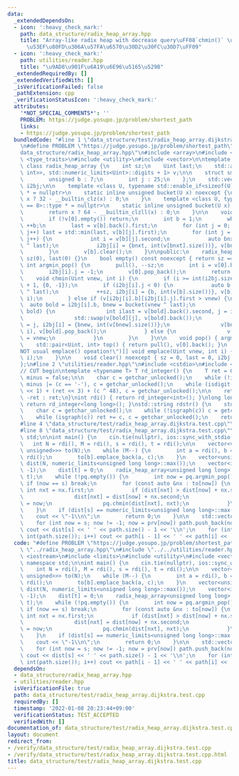 ```yaml
---
data:
  _extendedDependsOn:
  - icon: ':heavy_check_mark:'
    path: data_structure/radix_heap_array.hpp
    title: "Array-like radix heap with decrease query\uFF08`chmin()` \u64CD\u4F5C\u304C\
      \u53EF\u80FD\u306A\u57FA\u6570\u30D2\u30FC\u30D7\uFF09"
  - icon: ':heavy_check_mark:'
    path: utilities/reader.hpp
    title: "\u9AD8\u901F\u6A19\u6E96\u5165\u529B"
  _extendedRequiredBy: []
  _extendedVerifiedWith: []
  _isVerificationFailed: false
  _pathExtension: cpp
  _verificationStatusIcon: ':heavy_check_mark:'
  attributes:
    '*NOT_SPECIAL_COMMENTS*': ''
    PROBLEM: https://judge.yosupo.jp/problem/shortest_path
    links:
    - https://judge.yosupo.jp/problem/shortest_path
  bundledCode: "#line 1 \"data_structure/test/radix_heap_array.dijkstra.test.cpp\"\
    \n#define PROBLEM \"https://judge.yosupo.jp/problem/shortest_path\"\n#line 2 \"\
    data_structure/radix_heap_array.hpp\"\n#include <array>\n#include <limits>\n#include\
    \ <type_traits>\n#include <utility>\n#include <vector>\n\ntemplate <class Uint>\
    \ class radix_heap_array {\n    int sz;\n    Uint last;\n    std::array<std::vector<std::pair<Uint,\
    \ int>>, std::numeric_limits<Uint>::digits + 1> v;\n\n    struct smallpii {\n\
    \        unsigned b : 7;\n        int j : 25;\n    };\n    std::vector<smallpii>\
    \ i2bj;\n\n    template <class U, typename std::enable_if<sizeof(U) == 4>::type\
    \ * = nullptr>\n    static inline unsigned bucket(U x) noexcept {\n        return\
    \ x ? 32 - __builtin_clz(x) : 0;\n    }\n    template <class U, typename std::enable_if<sizeof(U)\
    \ == 8>::type * = nullptr>\n    static inline unsigned bucket(U x) noexcept {\n\
    \        return x ? 64 - __builtin_clzll(x) : 0;\n    }\n\n    void pull() {\n\
    \        if (!v[0].empty()) return;\n        int b = 1;\n        while (v[b].empty())\
    \ ++b;\n        last = v[b].back().first;\n        for (int j = 0; j < int(v[b].size());\
    \ j++) last = std::min(last, v[b][j].first);\n        for (int j = 0; j < int(v[b].size());\
    \ j++) {\n            int i = v[b][j].second;\n            auto bnxt = bucket(v[b][j].first\
    \ ^ last);\n            i2bj[i] = {bnxt, int(v[bnxt].size())}, v[bnxt].emplace_back(std::move(v[b][j]));\n\
    \        }\n        v[b].clear();\n    }\n\npublic:\n    radix_heap_array() :\
    \ sz(0), last(0) {}\n    bool empty() const noexcept { return sz == 0; }\n   \
    \ int argmin_pop() {\n        pull(), --sz;\n        int i = v[0].back().second;\n\
    \        i2bj[i].j = -1;\n        v[0].pop_back();\n        return i;\n    }\n\
    \    void chmin(Uint vnew, int i) {\n        if (i >= int(i2bj.size())) i2bj.resize(i\
    \ + 1, {0, -1});\n        if (i2bj[i].j < 0) {\n            auto b = bucket(vnew\
    \ ^ last);\n            ++sz, i2bj[i] = {b, int(v[b].size())}, v[b].emplace_back(vnew,\
    \ i);\n        } else if (v[i2bj[i].b][i2bj[i].j].first > vnew) {\n          \
    \  auto bold = i2bj[i].b, bnew = bucket(vnew ^ last);\n            if (bnew <\
    \ bold) {\n                int ilast = v[bold].back().second, j = i2bj[i].j;\n\
    \                std::swap(v[bold][j], v[bold].back());\n                i2bj[ilast].j\
    \ = j, i2bj[i] = {bnew, int(v[bnew].size())};\n                v[bnew].emplace_back(vnew,\
    \ i), v[bold].pop_back();\n            } else {\n                v[bold][i2bj[i].j].first\
    \ = vnew;\n            }\n        }\n    }\n\n    void pop() { argmin_pop(); }\n\
    \    std::pair<Uint, int> top() { return pull(), v[0].back(); }\n    [[deprecated(\"\
    NOT usual emplace() opeation!\")]] void emplace(Uint vnew, int i) {\n        chmin(vnew,\
    \ i);\n    }\n\n    void clear() noexcept { sz = 0, last = 0, i2bj.clear(); }\n\
    };\n#line 2 \"utilities/reader.hpp\"\n#include <cstdio>\n#include <string>\n\n\
    // CUT begin\ntemplate <typename T> T rd_integer() {\n    T ret = 0;\n    bool\
    \ minus = false;\n\n    char c = getchar_unlocked();\n    while (!isdigit(c))\
    \ minus |= (c == '-'), c = getchar_unlocked();\n    while (isdigit(c)) ret = (ret\
    \ << 1) + (ret << 3) + (c ^ 48), c = getchar_unlocked();\n\n    return minus ?\
    \ -ret : ret;\n}\nint rdi() { return rd_integer<int>(); }\nlong long rdll() {\
    \ return rd_integer<long long>(); }\nstd::string rdstr() {\n    std::string ret;\n\
    \    char c = getchar_unlocked();\n    while (!isgraph(c)) c = getchar_unlocked();\n\
    \    while (isgraph(c)) ret += c, c = getchar_unlocked();\n    return ret;\n}\n\
    #line 4 \"data_structure/test/radix_heap_array.dijkstra.test.cpp\"\n#include <iostream>\n\
    #line 8 \"data_structure/test/radix_heap_array.dijkstra.test.cpp\"\nusing namespace\
    \ std;\n\nint main() {\n    cin.tie(nullptr), ios::sync_with_stdio(false);\n \
    \   int N = rdi(), M = rdi(), s = rdi(), t = rdi();\n\n    vector<vector<pair<int,\
    \ unsigned>>> to(N);\n    while (M--) {\n        int a = rdi(), b = rdi(), c =\
    \ rdi();\n        to[b].emplace_back(a, c);\n    }\n    vector<unsigned long long>\
    \ dist(N, numeric_limits<unsigned long long>::max());\n    vector<int> prv(N,\
    \ -1);\n    dist[t] = 0;\n    radix_heap_array<unsigned long long> pq;\n    pq.chmin(0,\
    \ t);\n    while (!pq.empty()) {\n        int now = pq.argmin_pop();\n       \
    \ if (now == s) break;\n        for (const auto &nx : to[now]) {\n           \
    \ int nxt = nx.first;\n            if (dist[nxt] > dist[now] + nx.second) {\n\
    \                dist[nxt] = dist[now] + nx.second;\n                prv[nxt]\
    \ = now;\n                pq.chmin(dist[nxt], nxt);\n            }\n        }\n\
    \    }\n    if (dist[s] == numeric_limits<unsigned long long>::max()) {\n    \
    \    cout << \"-1\\n\";\n        return 0;\n    }\n\n    std::vector<int> path;\n\
    \    for (int now = s; now != -1; now = prv[now]) path.push_back(now);\n\n   \
    \ cout << dist[s] << ' ' << path.size() - 1 << '\\n';\n    for (int i = 1; i <\
    \ int(path.size()); i++) cout << path[i - 1] << ' ' << path[i] << '\\n';\n}\n"
  code: "#define PROBLEM \"https://judge.yosupo.jp/problem/shortest_path\"\n#include\
    \ \"../radix_heap_array.hpp\"\n#include \"../../utilities/reader.hpp\"\n#include\
    \ <iostream>\n#include <limits>\n#include <utility>\n#include <vector>\nusing\
    \ namespace std;\n\nint main() {\n    cin.tie(nullptr), ios::sync_with_stdio(false);\n\
    \    int N = rdi(), M = rdi(), s = rdi(), t = rdi();\n\n    vector<vector<pair<int,\
    \ unsigned>>> to(N);\n    while (M--) {\n        int a = rdi(), b = rdi(), c =\
    \ rdi();\n        to[b].emplace_back(a, c);\n    }\n    vector<unsigned long long>\
    \ dist(N, numeric_limits<unsigned long long>::max());\n    vector<int> prv(N,\
    \ -1);\n    dist[t] = 0;\n    radix_heap_array<unsigned long long> pq;\n    pq.chmin(0,\
    \ t);\n    while (!pq.empty()) {\n        int now = pq.argmin_pop();\n       \
    \ if (now == s) break;\n        for (const auto &nx : to[now]) {\n           \
    \ int nxt = nx.first;\n            if (dist[nxt] > dist[now] + nx.second) {\n\
    \                dist[nxt] = dist[now] + nx.second;\n                prv[nxt]\
    \ = now;\n                pq.chmin(dist[nxt], nxt);\n            }\n        }\n\
    \    }\n    if (dist[s] == numeric_limits<unsigned long long>::max()) {\n    \
    \    cout << \"-1\\n\";\n        return 0;\n    }\n\n    std::vector<int> path;\n\
    \    for (int now = s; now != -1; now = prv[now]) path.push_back(now);\n\n   \
    \ cout << dist[s] << ' ' << path.size() - 1 << '\\n';\n    for (int i = 1; i <\
    \ int(path.size()); i++) cout << path[i - 1] << ' ' << path[i] << '\\n';\n}\n"
  dependsOn:
  - data_structure/radix_heap_array.hpp
  - utilities/reader.hpp
  isVerificationFile: true
  path: data_structure/test/radix_heap_array.dijkstra.test.cpp
  requiredBy: []
  timestamp: '2022-01-08 20:23:44+09:00'
  verificationStatus: TEST_ACCEPTED
  verifiedWith: []
documentation_of: data_structure/test/radix_heap_array.dijkstra.test.cpp
layout: document
redirect_from:
- /verify/data_structure/test/radix_heap_array.dijkstra.test.cpp
- /verify/data_structure/test/radix_heap_array.dijkstra.test.cpp.html
title: data_structure/test/radix_heap_array.dijkstra.test.cpp
---
```

